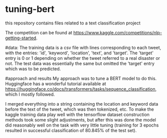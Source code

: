 # tuning-bert
this repository contains files related to a text classification project

The competition can be found at https://www.kaggle.com/competitions/nlp-getting-started. 

#data:
The training data is a csv file with lines corresponding to each tweet, with the entries: 'id', 'keyword', 'location', 'text', and 'target'. The 'target' entry is 0 or 1 depending on whether the tweet referred to a real disaster or not. The test data was essentially the same but omitted the 'target' entry which was to be predicted.

#approach and results
My approach was to tune a BERT model to do this. Huggingface has a wonderful tutorial available at https://huggingface.co/docs/transformers/tasks/sequence_classification, which I mostly followed.

I merged everything into a string containing the location and keyword data before the text of the tweet, which was then tokenized, etc. To make the kaggle training data play well with the tensorflow dataset construction methods took some slight adjustments, but after this was done the model did reasonably well on the task with very little tuning (training for 3 epochs resulted in successful classification of 80.845% of the test set). 
